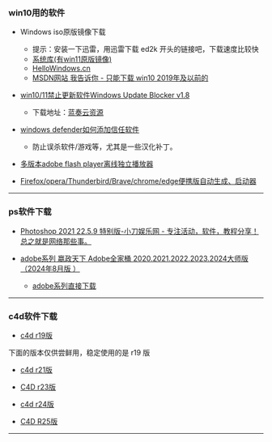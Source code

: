 ### win10用的软件

- Windows iso原版镜像下载
    - 提示：安装一下迅雷，用迅雷下载 ed2k 开头的链接吧，下载速度比较快
    - [系统库(有win11原版镜像)](https://www.xitongku.com/index.html)
    - [HelloWindows.cn](https://hellowindows.cn)
    - [MSDN网站 我告诉你 - 只能下载 win10 2019年及以前的](https://msdn.itellyou.cn)

- [win10/11禁止更新软件Windows Update Blocker v1.8](https://www.52pojie.cn/thread-1797391-1-1.html)
    - 下载地址：[蓝奏云资源](https://yumumu.lanzouw.com/iH1zy0z4pawh)

- [windows defender如何添加信任软件](https://www.bilibili.com/video/BV1ao4y1m7Uu)
    - 防止误杀软件/游戏等，尤其是一些汉化补丁。

- [多版本adobe flash player离线独立播放器](https://www.52pojie.cn/thread-1826183-1-1.html)

- [Firefox/opera/Thunderbird/Brave/chrome/edge便携版自动生成、启动器](https://www.52pojie.cn/thread-1132305-1-1.html)

---


### ps软件下载
- [Photoshop 2021 22.5.9 特别版-小刀娱乐网 - 专注活动，软件，教程分享！总之就是网络那些事。](https://www.xiaodao1.com/i-wz-11962.html)

- [adobe系列 嬴政天下 Adobe全家桶 2020.2021.2022.2023.2024大师版（2024年8月版 ）](https://www.mefcl.com/adobe.html)
    - [adobe系列直接下载](https://one.zhuye.xyz/Professional/Adobe/)

---

### c4d软件下载

- [c4d r19版](https://www.downkuai.com/soft/122962.html)

下面的版本仅供尝鲜用，稳定使用的是 r19 版

- [c4d r21版](https://www.downkuai.com/soft/122918.html)

- [C4D r23版](https://www.downkuai.com/soft/119886.html)

- [c4d r24版](https://www.downkuai.com/soft/141340.html)

- [C4D R25版](https://www.downkuai.com/soft/146300.html)

---
